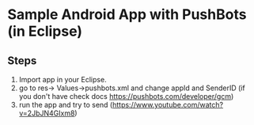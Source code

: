 # Sample Android App with PushBots (in Eclipse)

## Steps
1. Import app in your Eclipse.
2. go to res-> Values->pushbots.xml and change appId and SenderID (if you don't have check docs https://pushbots.com/developer/gcm)
3. run the app and try to send (https://www.youtube.com/watch?v=2JbJN4GIxm8)

